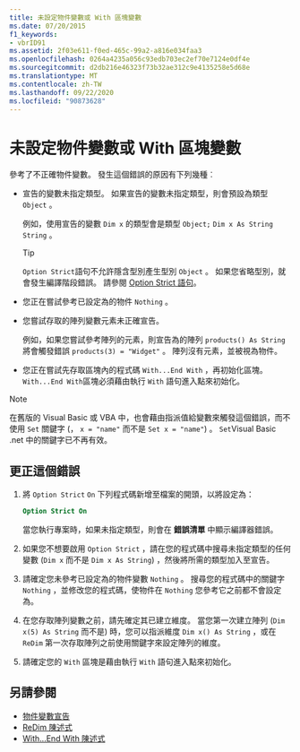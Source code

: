 ```yaml
---
title: 未設定物件變數或 With 區塊變數
ms.date: 07/20/2015
f1_keywords:
- vbrID91
ms.assetid: 2f03e611-f0ed-465c-99a2-a816e034faa3
ms.openlocfilehash: 0264a4235a056c93edb703ec2ef70e7124e0df4e
ms.sourcegitcommit: d2db216e46323f73b32ae312c9e4135258e5d68e
ms.translationtype: MT
ms.contentlocale: zh-TW
ms.lasthandoff: 09/22/2020
ms.locfileid: "90873628"
---
```

# <a name="object-variable-or-with-block-variable-not-set"></a>未設定物件變數或 With 區塊變數

參考了不正確物件變數。   發生這個錯誤的原因有下列幾種︰

- 宣告的變數未指定類型。 如果宣告的變數未指定類型，則會預設為類型 `Object` 。

    例如，使用宣告的變數 `Dim x` 的類型會是類型 `Object;` `Dim x As String` `String` 。

    > [!TIP]
    > `Option Strict`語句不允許隱含型別產生型別 `Object` 。 如果您省略型別，就會發生編譯階段錯誤。 請參閱 [Option Strict 語句](../statements/option-strict-statement.md)。

- 您正在嘗試參考已設定為的物件 `Nothing` 。

- 您嘗試存取的陣列變數元素未正確宣告。

    例如，如果您嘗試參考陣列的元素，則宣告為的陣列 `products() As String` 將會觸發錯誤 `products(3) = "Widget"` 。 陣列沒有元素，並被視為物件。

- 您正在嘗試先存取區塊內的程式碼 `With...End With` ，再初始化區塊。   `With...End With`區塊必須藉由執行 `With` 語句進入點來初始化。

> [!NOTE]
> 在舊版的 Visual Basic 或 VBA 中，也會藉由指派值給變數來觸發這個錯誤，而不使用 `Set` 關鍵字 (， `x = "name"` 而不是 `Set x = "name"`) 。 `Set`Visual Basic .net 中的關鍵字已不再有效。

## <a name="to-correct-this-error"></a>更正這個錯誤

1. 將 `Option Strict` `On` 下列程式碼新增至檔案的開頭，以將設定為：

    ```vb
    Option Strict On
    ```

    當您執行專案時，如果未指定類型，則會在 **錯誤清單** 中顯示編譯器錯誤。

2. 如果您不想要啟用 `Option Strict` ，請在您的程式碼中搜尋未指定類型的任何變數 (`Dim x` 而不是 `Dim x As String`) ，然後將所需的類型加入至宣告。

3. 請確定您未參考已設定為的物件變數 `Nothing` 。  搜尋您的程式碼中的關鍵字 `Nothing` ，並修改您的程式碼，使物件在 `Nothing` 您參考它之前都不會設定為。

4. 在您存取陣列變數之前，請先確定其已建立維度。 當您第一次建立陣列 (`Dim x(5) As String` 而不是) 時，您可以指派維度 `Dim x() As String` ，或在 `ReDim` 第一次存取陣列之前使用關鍵字來設定陣列的維度。

5. 請確定您的 `With` 區塊是藉由執行 `With` 語句進入點來初始化。

## <a name="see-also"></a>另請參閱

- [物件變數宣告](../../programming-guide/language-features/variables/object-variable-declaration.md)
- [ReDim 陳述式](../statements/redim-statement.md)
- [With...End With 陳述式](../statements/with-end-with-statement.md)
